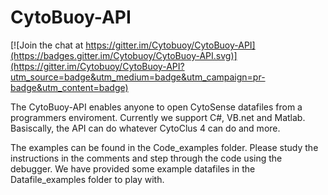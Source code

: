 # CytoBuoy-API
[![Join the chat at https://gitter.im/Cytobuoy/CytoBuoy-API](https://badges.gitter.im/Cytobuoy/CytoBuoy-API.svg)](https://gitter.im/Cytobuoy/CytoBuoy-API?utm_source=badge&utm_medium=badge&utm_campaign=pr-badge&utm_content=badge)

The CytoBuoy-API enables anyone to open CytoSense datafiles from a programmers enviroment. Currently we support C#, VB.net and Matlab. Basiscally, the API can do whatever CytoClus 4 can do and more.

The examples can be found in the Code_examples folder. Please study the instructions in the comments and step through the code using the debugger. We have provided some example datafiles in the Datafile_examples folder to play with.